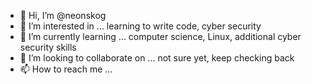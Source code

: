 - 👋 Hi, I’m @neonskog
- 👀 I’m interested in ... learning to write code, cyber security
- 🌱 I’m currently learning ... computer science, Linux, additional cyber security skills
- 💞️ I’m looking to collaborate on ... not sure yet, keep checking back
- 📫 How to reach me ...

<!---
neonskog/neonskog is a ✨ special ✨ repository because its `README.md` (this file) appears on your GitHub profile.
You can click the Preview link to take a look at your changes.
--->
